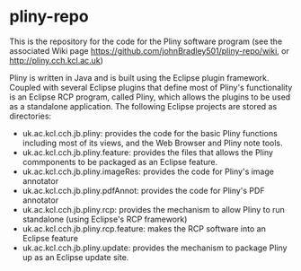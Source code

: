 # pliny-repo
This is the repository for the code for the Pliny software program (see the associated Wiki page https://github.com/johnBradley501/pliny-repo/wiki, or http://pliny.cch.kcl.ac.uk)

Pliny is written in Java and is built using the Eclipse plugin framework.  Coupled with several Eclipse plugins that define most of Pliny's functionality is an Eclipse RCP program, called Pliny, which allows the plugins to be used as a standalone application.  The following Eclipse projects are stored as directories:

* uk.ac.kcl.cch.jb.pliny: provides the code for the basic Pliny functions including most of its views, and the Web Browser and Pliny note tools.
* uk.ac.kcl.cch.jb.pliny.feature: provides the files that allows the Pliny commponents to be packaged as an Eclipse feature.
* uk.ac.kcl.cch.jb.pliny.imageRes: provides the code for Pliny's image annotator
* uk.ac.kcl.cch.jb.pliny.pdfAnnot: provides the code for Pliny's PDF annotator
* uk.ac.kcl.cch.jb.pliny.rcp: provides the mechanism to allow Pliny to run standalone (using Eclipse's RCP framework)
* uk.ac.kcl.cch.jb.pliny.rcp.feature: makes the RCP software into an Eclipse feature
* uk.ac.kcl.cch.jb.pliny.update: provides the mechanism to package Pliny up as an Eclipse update site.

